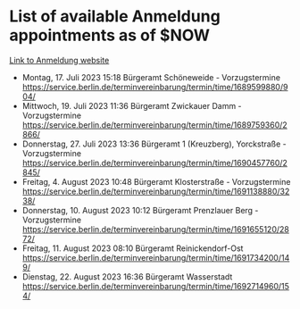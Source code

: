 # List of available Anmeldung appointments as of $NOW
[Link to Anmeldung website](https://service.berlin.de/terminvereinbarung/termin/tag.php?termin=1&anliegen[]=120686&dienstleisterlist=122210,122217,327316,122219,327312,122227,327314,122231,327346,122243,327348,122254,122252,329742,122260,329745,122262,329748,122271,327278,122273,327274,122277,327276,330436,122280,327294,122282,327290,122284,327292,122291,327270,122285,327266,122286,327264,122296,327268,150230,329760,122297,327286,122294,327284,122312,329763,122314,329775,122304,327330,122311,327334,122309,327332,317869,122281,327352,122279,329772,122283,122276,327324,122274,327326,122267,329766,122246,327318,122251,327320,122257,327322,122208,327298,122226,327300&herkunft=http%3A%2F%2Fservice.berlin.de%2Fdienstleistung%2F120686%2F)
- Montag, 17. Juli 2023 15:18 Bürgeramt Schöneweide - Vorzugstermine https://service.berlin.de/terminvereinbarung/termin/time/1689599880/904/
- Mittwoch, 19. Juli 2023 11:36 Bürgeramt Zwickauer Damm - Vorzugstermine https://service.berlin.de/terminvereinbarung/termin/time/1689759360/2866/
- Donnerstag, 27. Juli 2023 13:36 Bürgeramt 1 (Kreuzberg), Yorckstraße - Vorzugstermine https://service.berlin.de/terminvereinbarung/termin/time/1690457760/2845/
- Freitag, 4. August 2023 10:48 Bürgeramt Klosterstraße - Vorzugstermine https://service.berlin.de/terminvereinbarung/termin/time/1691138880/3238/
- Donnerstag, 10. August 2023 10:12 Bürgeramt Prenzlauer Berg - Vorzugstermine https://service.berlin.de/terminvereinbarung/termin/time/1691655120/2872/
- Freitag, 11. August 2023 08:10 Bürgeramt Reinickendorf-Ost https://service.berlin.de/terminvereinbarung/termin/time/1691734200/149/
- Dienstag, 22. August 2023 16:36 Bürgeramt Wasserstadt https://service.berlin.de/terminvereinbarung/termin/time/1692714960/154/
